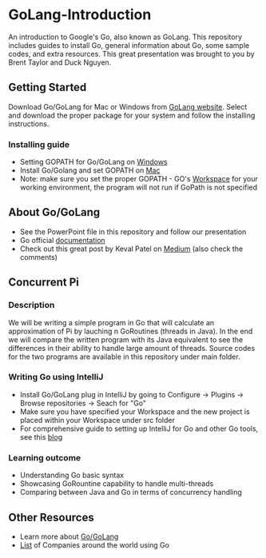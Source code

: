 # GoLang-Introduction
An introduction to Google's Go, also known as GoLang. This repository includes guides to install Go, general information about Go, some sample codes, and extra resources. This great presentation was brought to you by Brent Taylor and Duck Nguyen.
## Getting Started
Download Go/GoLang for Mac or Windows from [GoLang website](https://golang.org/). Select and download the proper package for your system and follow the installing instructions.
### Installing guide
- Setting GOPATH for Go/GoLang on [Windows](https://github.com/golang/go/wiki/SettingGOPATH)
- Install Go/Golang and set GOPATH on [Mac](https://www.youtube.com/watch?v=5qI8z_lB5Lw)
- Note: make sure you set the proper GOPATH - GO's [Workspace](https://golang.org/doc/code.html#Workspaces) for your working environment, the program will not run if GoPath is not specified
## About Go/GoLang
- See the PowerPoint file in this repository and follow our presentation
- Go official [documentation](https://golang.org/doc/) 
- Check out this great post by Keval Patel on [Medium](https://medium.com/@kevalpatel2106/why-should-you-learn-go-f607681fad65) (also check the comments)
## Concurrent Pi
### Description 
We will be writing a simple program in Go that will calculate an approximation of Pi by lauching n GoRoutines (threads in Java). In the end we will compare the written program with its Java equivalent to see the differences in their ability to handle large amount of threads. Source codes for the two programs are available in this repository under main folder.
### Writing Go using IntelliJ
- Install Go/GoLang plug in IntelliJ by going to Configure -> Plugins -> Browse repositories -> Seach for "Go" 
- Make sure you have specified your Workspace and the new project is placed within your Workspace under src folder
- For comprehensive guide to setting up IntelliJ for Go and other Go tools, see this [blog](https://rootpd.com/2016/02/04/setting-up-intellij-idea-for-your-first-golang-project/) 
### Learning outcome
- Understanding Go basic syntax
- Showcasing GoRountine capability to handle multi-threads
- Comparing between Java and Go in terms of concurrency handling
## Other Resources
- Learn more about [Go/GoLang](https://github.com/golang/go/wiki/Learn)
- [List](https://github.com/golang/go/wiki/GoUsers) of Companies around the world using Go
